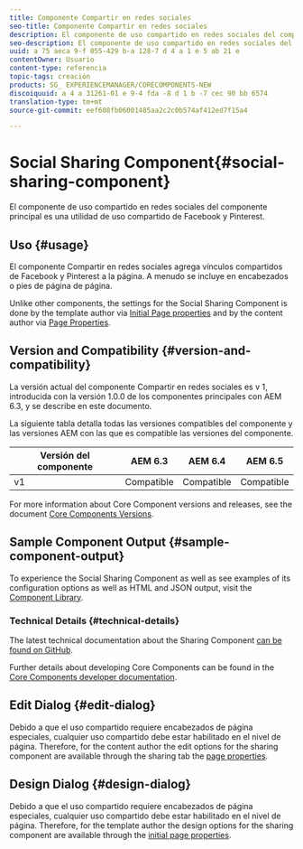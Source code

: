 ```yaml
---
title: Componente Compartir en redes sociales
seo-title: Componente Compartir en redes sociales
description: El componente de uso compartido en redes sociales del componente principal es una utilidad de uso compartido de Facebook y Pinterest.
seo-description: El componente de uso compartido en redes sociales del componente principal es una utilidad de uso compartido de Facebook y Pinterest.
uuid: a 75 aeca 9-f 055-429 b-a 128-7 d 4 a 1 e 5 ab 21 e
contentOwner: Usuario
content-type: referencia
topic-tags: creación
products: SG_ EXPERIENCEMANAGER/CORECOMPONENTS-NEW
discoiquuid: a 4 a 31261-01 e 9-4 fda -8 d 1 b -7 cec 90 bb 6574
translation-type: tm+mt
source-git-commit: eef608fb06001485aa2c2c0b574af412ed7f15a4

---
```



# Social Sharing Component{#social-sharing-component}

El componente de uso compartido en redes sociales del componente principal es una utilidad de uso compartido de Facebook y Pinterest.

## Uso {#usage}

El componente Compartir en redes sociales agrega vínculos compartidos de Facebook y Pinterest a la página. A menudo se incluye en encabezados o pies de página de página.

Unlike other components, the settings for the Social Sharing Component is done by the template author via [Initial Page properties](https://helpx.adobe.com/experience-manager/6-5/sites/authoring/using/templates.html) and by the content author via [Page Properties](https://helpx.adobe.com/experience-manager/6-5/sites/authoring/using/editing-page-properties.html).

## Version and Compatibility {#version-and-compatibility}

La versión actual del componente Compartir en redes sociales es v 1, introducida con la versión 1.0.0 de los componentes principales con AEM 6.3, y se describe en este documento.

La siguiente tabla detalla todas las versiones compatibles del componente y las versiones AEM con las que es compatible las versiones del componente.

| Versión del componente | AEM 6.3 | AEM 6.4 | AEM 6.5 |
|--- |--- |--- |--- |
| v1 | Compatible | Compatible | Compatible |


For more information about Core Component versions and releases, see the document [Core Components Versions](versions.md).

## Sample Component Output {#sample-component-output}

To experience the Social Sharing Component as well as see examples of its configuration options as well as HTML and JSON output, visit the [Component Library](http://opensource.adobe.com/aem-core-wcm-components/library/social-sharing.html).

### Technical Details {#technical-details}

The latest technical documentation about the Sharing Component [can be found on GitHub](https://github.com/adobe/aem-core-wcm-components/blob/master/content/src/content/jcr_root/apps/core/wcm/components/sharing/v1/sharing).

Further details about developing Core Components can be found in the [Core Components developer documentation](developing.md).

## Edit Dialog {#edit-dialog}

Debido a que el uso compartido requiere encabezados de página especiales, cualquier uso compartido debe estar habilitado en el nivel de página. Therefore, for the content author the edit options for the sharing component are available through the sharing tab the [page properties](https://helpx.adobe.com/experience-manager/6-5/sites/authoring/using/editing-page-properties.html).

## Design Dialog {#design-dialog}

Debido a que el uso compartido requiere encabezados de página especiales, cualquier uso compartido debe estar habilitado en el nivel de página. Therefore, for the template author the design options for the sharing component are available through the [initial page properties](https://helpx.adobe.com/experience-manager/6-5/sites/authoring/using/templates.html).